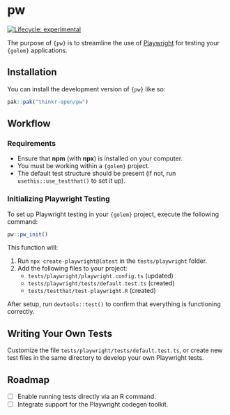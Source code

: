 
# pw

<!-- badges: start -->
[![Lifecycle: experimental](https://img.shields.io/badge/lifecycle-experimental-orange.svg)](https://lifecycle.r-lib.org/articles/stages.html#experimental)
<!-- badges: end -->

The purpose of `{pw}` is to streamline the use of [Playwright](https://playwright.dev/) for testing your `{golem}` applications.

## Installation

You can install the development version of `{pw}` like so:

``` r
pak::pak("thinkr-open/pw")
```

## Workflow

### Requirements

- Ensure that **npm** (with **npx**) is installed on your computer.
- You must be working within a `{golem}` project.
- The default test structure should be present (if not, run `usethis::use_testthat()` to set it up).

### Initializing Playwright Testing

To set up Playwright testing in your `{golem}` project, execute the following command:

```r
pw::pw_init()
```

This function will:

1. Run `npx create-playwright@latest` in the `tests/playwright` folder.
2. Add the following files to your project:
   - `tests/playwright/playwright.config.ts` (updated)
   - `tests/playwright/tests/default.test.ts` (created)
   - `tests/testthat/test-playwright.R` (created)

After setup, run `devtools::test()` to confirm that everything is functioning correctly.

## Writing Your Own Tests

Customize the file `tests/playwright/tests/default.test.ts`, or create new test files in the same directory to develop your own Playwright tests.

## Roadmap

- [ ] Enable running tests directly via an R command.
- [ ] Integrate support for the Playwright codegen toolkit.
